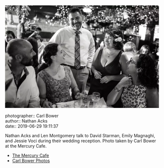 ![Nathan Acks and Len Montgomery talk to David Starman, Emily Magnaghi, and Jessie Starman Voci](assets/2019-06-29-set-3-the-reception-50.webp)

photographer:: Carl Bower  
author:: Nathan Acks  
date:: 2019-06-29 19:11:37

Nathan Acks and Len Montgomery talk to David Starman, Emily Magnaghi, and Jessie Voci during their wedding reception. Photo taken by Carl Bower at the Mercury Cafe.

* [The Mercury Cafe](http://mercurycafe.com)
* [Carl Bower Photos](https://carlbowerphotos.com)
